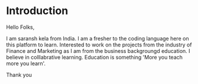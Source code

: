 # Introduction

Hello Folks,

I am saransh kela from India. I am a fresher to the coding language here on this platform to learn. 
Interested to work on the projects from the industry of Finance and Marketing as I am from the business backgroungd education.
I believe in colllabrative learning.
Education is something 'More you teach more you learn'.

Thank you
